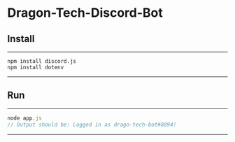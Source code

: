 # Dragon-Tech-Discord-Bot

## Install
---
```
npm install discord.js
npm install dotenv
```
---

## Run
---
```js
node app.js
// Output should be: Logged in as drago-tech-bot#8894!
```
---
